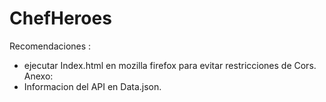 # ChefHeroes

Recomendaciones : 
-   ejecutar Index.html en mozilla firefox para evitar restricciones de Cors.
Anexo:
-   Informacion del API en Data.json.

